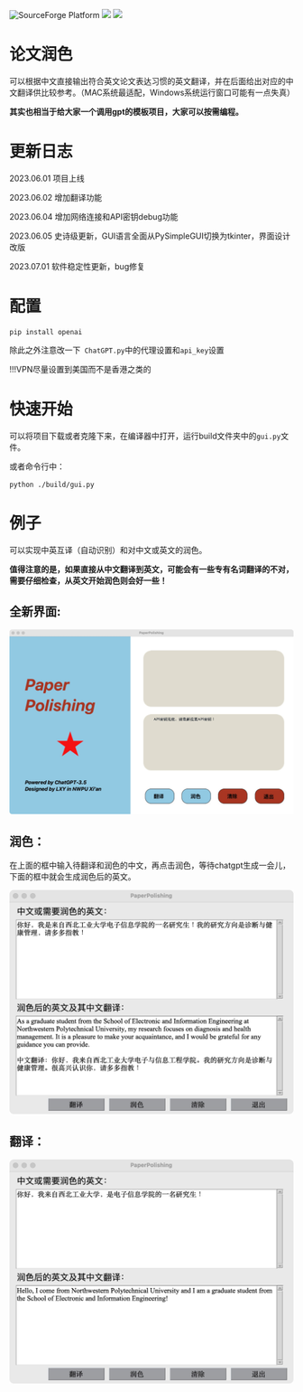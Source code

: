 
![SourceForge Platform](https://img.shields.io/sourceforge/platform/python?color=python&label=python&logo=python)
[![](https://img.shields.io/badge/知乎-Blog-blue.svg)](https://zhuanlan.zhihu.com/p/634013986)
![](https://img.shields.io/hexpm/l/plug)
# 论文润色
可以根据中文直接输出符合英文论文表达习惯的英文翻译，并在后面给出对应的中文翻译供比较参考。（MAC系统最适配，Windows系统运行窗口可能有一点失真）

**其实也相当于给大家一个调用gpt的模板项目，大家可以按需编程。**
# 更新日志
2023.06.01 项目上线

2023.06.02 增加翻译功能

2023.06.04 增加网络连接和API密钥debug功能

2023.06.05 史诗级更新，GUI语言全面从PySimpleGUI切换为tkinter，界面设计改版

2023.07.01 软件稳定性更新，bug修复

# 配置
```
pip install openai
```
除此之外注意改一下``` ChatGPT.py```中的代理设置和```api_key```设置

!!!VPN尽量设置到美国而不是香港之类的

# 快速开始
可以将项目下载或者克隆下来，在编译器中打开，运行build文件夹中的```gui.py```文件。


或者命令行中：
```
python ./build/gui.py
```

# 例子
可以实现中英互译（自动识别）和对中文或英文的润色。

**值得注意的是，如果直接从中文翻译到英文，可能会有一些专有名词翻译的不对，需要仔细检查，从英文开始润色则会好一些！**



## 全新界面:


![Image text](https://github.com/XinyuanLiao/PaperPolishing/blob/main/demo2.png)


## 润色：
在上面的框中输入待翻译和润色的中文，再点击润色，等待chatgpt生成一会儿，下面的框中就会生成润色后的英文。


![Image text](https://github.com/XinyuanLiao/PaperPolishing/blob/main/demo.png)


## 翻译：


![Image text](https://github.com/XinyuanLiao/PaperPolishing/blob/main/demo1.png)






